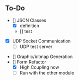 ## To-Do

- [] JSON Classes
    - [x] definition
    - [] test
- [x] UDP Socket Communication
  - [ ] UDP test server
- [] Graphic/bitmap Generation
- [] Form Refactor
  - [x] High Coupling now
  - [ ] Run with the other module
